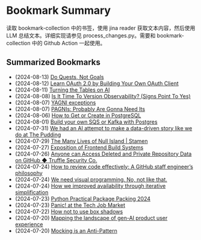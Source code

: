 # Bookmark Summary 
读取 bookmark-collection 中的书签，使用 jina reader 获取文本内容，然后使用 LLM 总结文本。详细实现请参见 process_changes.py。需要和 bookmark-collection 中的 Github Action 一起使用。
    
## Summarized Bookmarks
- (2024-08-13) [Do Quests, Not Goals](202408/2024-08-13-do-quests,-not-goals.md)
- (2024-08-12) [Learn OAuth 2.0 by Building Your Own OAuth Client](202408/2024-08-13-learn-oauth-2.0-by-building-your-own-oauth-client.md)
- (2024-08-11) [Turning the Tables on AI](202408/2024-08-13-turning-the-tables-on-ai.md)
- (2024-08-08) [Is It Time To Version Observability? (Signs Point To Yes)](202408/2024-08-13-is-it-time-to-version-observability?-(signs-point-to-yes).md)
- (2024-08-07) [YAGNI exceptions](202408/2024-08-13-yagni-exceptions.md)
- (2024-08-07) [PAGNIs: Probably Are Gonna Need Its](202408/2024-08-13-pagnis:-probably-are-gonna-need-its.md)
- (2024-08-06) [How to Get or Create in PostgreSQL](202408/2024-08-13-how-to-get-or-create-in-postgresql.md)
- (2024-08-01) [Build your own SQS or Kafka with Postgres](202408/2024-08-13-build-your-own-sqs-or-kafka-with-postgres.md)
- (2024-07-31) [We had an AI attempt to make a data-driven story like we do at The Pudding](202408/2024-08-13-we-had-an-ai-attempt-to-make-a-data-driven-story-like-we-do-at-the-pudding.md)
- (2024-07-29) [The Many Lives of Null Island | Stamen](202408/2024-08-13-the-many-lives-of-null-island-|-stamen.md)
- (2024-07-27) [Exposition of Frontend Build Systems](202408/2024-08-13-exposition-of-frontend-build-systems.md)
- (2024-07-26) [Anyone can Access Deleted and Private Repository Data on GitHub ◆ Truffle Security Co.](202408/2024-08-13-anyone-can-access-deleted-and-private-repository-data-on-github-◆-truffle-security-co..md)
- (2024-07-24) [How to review code effectively: A GitHub staff engineer’s philosophy](202408/2024-08-13-how-to-review-code-effectively:-a-github-staff-engineer’s-philosophy.md)
- (2024-07-24) [We need visual programming. No, not like that.](202408/2024-08-13-we-need-visual-programming.-no,-not-like-that..md)
- (2024-07-24) [How we improved availability through iterative simplification](202408/2024-08-13-how-we-improved-availability-through-iterative-simplification.md)
- (2024-07-23) [Python Practical Package Packing 2024](202408/2024-08-13-python-practical-package-packing-2024.md)
- (2024-07-23) [Panic! at the Tech Job Market](202408/2024-08-13-panic!-at-the-tech-job-market.md)
- (2024-07-22) [How not to use box shadows](202408/2024-08-13-how-not-to-use-box-shadows.md)
- (2024-07-20) [Mapping the landscape of gen-AI product user experience](202408/2024-08-13-mapping-the-landscape-of-gen-ai-product-user-experience.md)
- (2024-07-20) [Mocking is an Anti-Pattern](202408/2024-08-13-mocking-is-an-anti-pattern.md)
